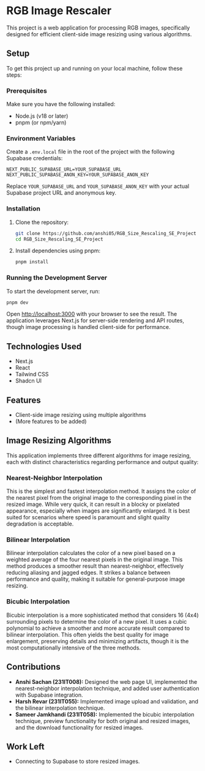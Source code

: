 # RGB Image Rescaler

This project is a web application for processing RGB images, specifically designed for efficient client-side image resizing using various algorithms.

## Setup

To get this project up and running on your local machine, follow these steps:

### Prerequisites

Make sure you have the following installed:

*   Node.js (v18 or later)
*   pnpm (or npm/yarn)

### Environment Variables

Create a `.env.local` file in the root of the project with the following Supabase credentials:

```
NEXT_PUBLIC_SUPABASE_URL=YOUR_SUPABASE_URL
NEXT_PUBLIC_SUPABASE_ANON_KEY=YOUR_SUPABASE_ANON_KEY
```
Replace `YOUR_SUPABASE_URL` and `YOUR_SUPABASE_ANON_KEY` with your actual Supabase project URL and anonymous key.

### Installation

1.  Clone the repository:

    ```bash
    git clone https://github.com/anshi05/RGB_Size_Rescaling_SE_Project
    cd RGB_Size_Rescaling_SE_Project

    ```

2.  Install dependencies using pnpm:

    ```bash
    pnpm install
    ```

### Running the Development Server

To start the development server, run:

```bash
pnpm dev
```

Open [http://localhost:3000](http://localhost:3000) with your browser to see the result. The application leverages Next.js for server-side rendering and API routes, though image processing is handled client-side for performance.

## Technologies Used

*   Next.js
*   React
*   Tailwind CSS
*   Shadcn UI

## Features

*   Client-side image resizing using multiple algorithms
*   (More features to be added)

## Image Resizing Algorithms

This application implements three different algorithms for image resizing, each with distinct characteristics regarding performance and output quality:

### Nearest-Neighbor Interpolation

This is the simplest and fastest interpolation method. It assigns the color of the nearest pixel from the original image to the corresponding pixel in the resized image. While very quick, it can result in a blocky or pixelated appearance, especially when images are significantly enlarged. It is best suited for scenarios where speed is paramount and slight quality degradation is acceptable.

### Bilinear Interpolation

Bilinear interpolation calculates the color of a new pixel based on a weighted average of the four nearest pixels in the original image. This method produces a smoother result than nearest-neighbor, effectively reducing aliasing and jagged edges. It strikes a balance between performance and quality, making it suitable for general-purpose image resizing.

### Bicubic Interpolation

Bicubic interpolation is a more sophisticated method that considers 16 (4x4) surrounding pixels to determine the color of a new pixel. It uses a cubic polynomial to achieve a smoother and more accurate result compared to bilinear interpolation. This often yields the best quality for image enlargement, preserving details and minimizing artifacts, though it is the most computationally intensive of the three methods.

## Contributions

*   **Anshi Sachan (231IT008):** Designed the web page UI, implemented the nearest-neighbor interpolation technique, and added user authentication with Supabase integration.
*   **Harsh Revar (231IT055):** Implemented image upload and validation, and the bilinear interpolation technique.
*   **Sameer Jamkhandi (231IT058):** Implemented the bicubic interpolation technique, preview functionality for both original and resized images, and the download functionality for resized images.

## Work Left

*   Connecting to Supabase to store resized images.

